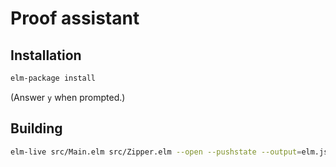 Proof assistant
======

## Installation

```bash
elm-package install
```

(Answer `y` when prompted.)


## Building

```bash
elm-live src/Main.elm src/Zipper.elm --open --pushstate --output=elm.js
```
